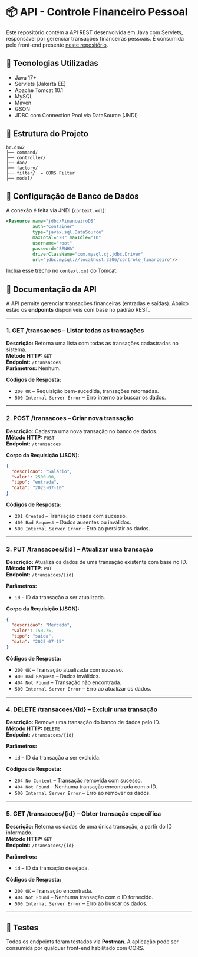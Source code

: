 
# 📦 API - Controle Financeiro Pessoal

Este repositório contém a API REST desenvolvida em Java com Servlets, responsável por gerenciar transações financeiras pessoais. É consumida pelo front-end presente [neste repositório](https://github.com/deividbrito/projetoDSW2---Front).

## 🔧 Tecnologias Utilizadas

- Java 17+
- Servlets (Jakarta EE)
- Apache Tomcat 10.1
- MySQL
- Maven
- GSON
- JDBC com Connection Pool via DataSource (JNDI)

## 📁 Estrutura do Projeto

```
br.dsw2
├── command/
├── controller/
├── dao/
├── factory/
├── filter/  ← CORS Filter
├── model/
```

## 🔐 Configuração de Banco de Dados

A conexão é feita via JNDI (`context.xml`):

```xml
<Resource name="jdbc/FinanceiroDS"
          auth="Container"
          type="javax.sql.DataSource"
          maxTotal="20" maxIdle="10"
          username="root"
          password="SENHA"
          driverClassName="com.mysql.cj.jdbc.Driver"
          url="jdbc:mysql://localhost:3306/controle_financeiro"/>
```

Inclua esse trecho no `context.xml` do Tomcat.

## 📑 Documentação da API

A API permite gerenciar transações financeiras (entradas e saídas). Abaixo estão os **endpoints** disponíveis com base no padrão REST.

---

### **1. GET /transacoes** – Listar todas as transações

**Descrição:** Retorna uma lista com todas as transações cadastradas no sistema.  
**Método HTTP:** `GET`  
**Endpoint:** `/transacoes`  
**Parâmetros:** Nenhum.

**Códigos de Resposta:**
- `200 OK` – Requisição bem-sucedida, transações retornadas.
- `500 Internal Server Error` – Erro interno ao buscar os dados.

---

### **2. POST /transacoes** – Criar nova transação

**Descrição:** Cadastra uma nova transação no banco de dados.  
**Método HTTP:** `POST`  
**Endpoint:** `/transacoes`

**Corpo da Requisição (JSON):**
```json
{
  "descricao": "Salário",
  "valor": 2500.00,
  "tipo": "entrada",
  "data": "2025-07-10"
}
```

**Códigos de Resposta:**
- `201 Created` – Transação criada com sucesso.
- `400 Bad Request` – Dados ausentes ou inválidos.
- `500 Internal Server Error` – Erro ao persistir os dados.

---

### **3. PUT /transacoes/{id}** – Atualizar uma transação

**Descrição:** Atualiza os dados de uma transação existente com base no ID.  
**Método HTTP:** `PUT`  
**Endpoint:** `/transacoes/{id}`

**Parâmetros:**  
- `id` – ID da transação a ser atualizada.

**Corpo da Requisição (JSON):**
```json
{
  "descricao": "Mercado",
  "valor": 150.75,
  "tipo": "saida",
  "data": "2025-07-15"
}
```

**Códigos de Resposta:**
- `200 OK` – Transação atualizada com sucesso.
- `400 Bad Request` – Dados inválidos.
- `404 Not Found` – Transação não encontrada.
- `500 Internal Server Error` – Erro ao atualizar os dados.

---

### **4. DELETE /transacoes/{id}** – Excluir uma transação

**Descrição:** Remove uma transação do banco de dados pelo ID.  
**Método HTTP:** `DELETE`  
**Endpoint:** `/transacoes/{id}`

**Parâmetros:**  
- `id` – ID da transação a ser excluída.

**Códigos de Resposta:**
- `204 No Content` – Transação removida com sucesso.
- `404 Not Found` – Nenhuma transação encontrada com o ID.
- `500 Internal Server Error` – Erro ao remover os dados.

---

### **5. GET /transacoes/{id}** – Obter transação específica

**Descrição:** Retorna os dados de uma única transação, a partir do ID informado.  
**Método HTTP:** `GET`  
**Endpoint:** `/transacoes/{id}`

**Parâmetros:**  
- `id` – ID da transação desejada.

**Códigos de Resposta:**
- `200 OK` – Transação encontrada.
- `404 Not Found` – Nenhuma transação com o ID fornecido.
- `500 Internal Server Error` – Erro ao buscar os dados.

---

## 🧪 Testes

Todos os endpoints foram testados via **Postman**. A aplicação pode ser consumida por qualquer front-end habilitado com CORS.
